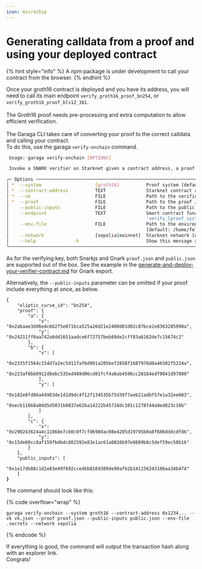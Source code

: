 ```yaml
---
icon: microchip
---
```


# Generating calldata from a proof and using your deployed contract

{% hint style="info" %}
A npm package is under development to call your contract from the browser.
{% endhint %}



Once your groth16 contract is deployed and you have its address, you will need to call its main endpoint `verify_groth16_proof_bn254`, or `verify_groth16_proof_bls12_381`. \
\
The Groth16 proof needs pre-processing and extra computation to allow efficient verification. \
\
The Garaga CLI takes care of converting your proof to the correct calldata and calling your contract.\
To do this, use the garaga `verify-onchain` command.&#x20;

```bash
 Usage: garaga verify-onchain [OPTIONS]

 Invoke a SNARK verifier on Starknet given a contract address, a proof and a verification key.

╭─ Options ───────────────────────────────────────────────────────────────────────────────────────────────────────────────────────────╮
│ *  --system                    [groth16]          Proof system [default: None] [required]                                           │
│ *  --contract-address          TEXT               Starknet contract address [default: None] [required]                              │
│ *  --vk                        FILE               Path to the verification key JSON file [default: None] [required]                 │
│ *  --proof                     FILE               Path to the proof JSON file [default: None] [required]                            │
│    --public-inputs             FILE               Path to the public inputs JSON file [default: None]                               │
│    --endpoint                  TEXT               Smart contract function name. If not provided, the default                        │
│                                                   'verify_[proof_system]_proof_[curve_name]' will be used.                          │
│    --env-file                  FILE               Path to the environment file containing rpc, address, private_key                 │
│                                                   [default: /home/felt/PycharmProjects/garaga-flow/my_project/target/.secrets]      │
│    --network                   [sepolia|mainnet]  Starknet network [default: sepolia]                                               │
│    --help              -h                         Show this message and exit.                                                       │
╰─────────────────────────────────────────────────────────────────────────────────────────────────────────────────────────────────────╯
```

As for the verifying key, both Snarkjs and Gnark `proof.json` and `public.json` are supported out of the box. See the example in the [generate-and-deploy-your-verifier-contract.md](../generate-and-deploy-your-verifier-contract.md "mention") for Gnark export.

Alternatively, the `--public-inputs` parameter can be omitted if your proof include everything at once, as below.

<pre class="language-json" data-title="my_proof.json"><code class="lang-json">{
    "eliptic_curve_id": "bn254",
    "proof": {
        "a": {
            "x": "0x2abaae3dd6e4c662f5e071bca525a26d21e2400d01d02c87bce2e8363285990a",
            "y": "0x24211ff0aa742a6dd1651aadce6f72757beb89de2cff83a6162de7c15674c2"
        },
        "b": {
            "x": [
                "0x2335f1564c154d7a2ec5d11faf6d991a205bef2858f1687976d0a46502f5224a",
                "0x223af0bb0912d8ebc535ed489d06cd01fcf4a8ab4596cc28164edf9041d97080"
            ],
            "y": [
                "0x182e8fd86a44983de1d1d9dc4f12f134535b75d39f7aeb21adbf57e1a32ee603",
                "0xecb11668a0dd5d5031b0837e62ba14222b45718dc101c1278f44a9ed823c16b"
            ]
        },
        "c": {
            "x": "0x290243624a4c11868e7cb0c0f7cfd690dac08e4205d19795b0a8f686dddcdfd6",
            "y": "0x15de00cc8af159fbdbdc802592e83e1ac61a8026b97e8889b8c5def59ec50b16"
        }
    },
    "public_inputs": [
        "0x1e17db88c1d2e83e49f692cce4bb8169309de90afb2b141156243106aa34b474"
    ]
<strong>}
</strong></code></pre>

The command should look like this:

{% code overflow="wrap" %}
```
garaga verify-onchain --system groth16 --contract-address 0x1234... --vk vk.json --proof proof.json --public-inputs public.json --env-file .secrets --network sepolia
```
{% endcode %}

If everything is good, the command will output the transaction hash along with an explorer link. \
Congrats!
